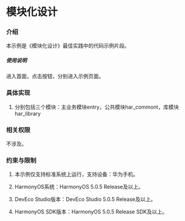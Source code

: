 # 模块化设计

### 介绍

本示例是《模块化设计》最佳实践中的代码示例片段。

##### 使用说明

进入首面，点击按钮，分别进入示例页面。


### 具体实现

1. 分别包括三个模块：主业务模块entry，公共模块har_commont，库模块har_library

### 相关权限

不涉及。

### 约束与限制

1. 本示例仅支持标准系统上运行，支持设备：华为手机。

2. HarmonyOS系统：HarmonyOS 5.0.5 Release及以上。

3. DevEco Studio版本：DevEco Studio 5.0.5 Release及以上。

4. HarmonyOS SDK版本：HarmonyOS 5.0.5 Release SDK及以上。